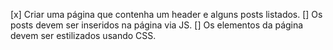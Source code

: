 [x] Criar uma página que contenha um header e alguns posts listados.
[] Os posts devem ser inseridos na página via JS.
[] Os elementos da página devem ser estilizados usando CSS.
